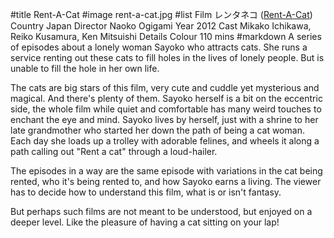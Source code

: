 #title Rent-A-Cat
#image	rent-a-cat.jpg
#list
Film	&#12524;&#12531;&#12479;&#12493;&#12467; ([Rent-A-Cat](https://www.imdb.com/title/tt2246953/))
Country	Japan
Director	Naoko Ogigami
Year	2012
Cast	Mikako Ichikawa, Reiko Kusamura, Ken Mitsuishi
Details	Colour 110 mins
#markdown
A series of episodes about a lonely woman Sayoko who attracts cats. She runs a service renting
out these cats to fill holes in the lives of lonely people. But is unable to fill the
hole in her own life.

The cats are big stars of this film, very cute and cuddle yet mysterious and magical. And
there's plenty of them. Sayoko herself is a bit on the eccentric side, the whole film
while quiet and comfortable has many weird touches to enchant the eye and mind. Sayoko
lives by herself, just with a shrine to her late grandmother who started her down the
path of being a cat woman. Each day she loads up a trolley with adorable felines, and
wheels it along a path calling out "Rent a cat" through a loud-hailer.

The episodes in a way are the same episode with variations in the cat being rented,
who it's being rented to, and how Sayoko earns a living. The viewer has to decide
how to understand this film, what is or isn't fantasy.

But perhaps such films are not meant to be understood, but enjoyed on a deeper level.
Like the pleasure of having a cat sitting on your lap!
